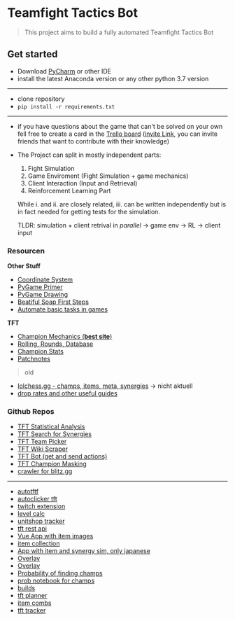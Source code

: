 # Teamfight Tactics Bot
> This project aims to build a fully automated Teamfight Tactics Bot

## Get started
* Download [PyCharm](https://www.jetbrains.com/pycharm/) or other IDE
* install the latest Anaconda version or any other python 3.7 version
***
* clone repository
* `pip install -r requirements.txt`
***
* if you have questions about the game that can't be solved on your own fell free to create a card in the [Trello board](https://trello.com/b/PiM2IKjo/team-fight-tactics-fragen) ([invite Link](https://trello.com/invite/b/PiM2IKjo/81dc0be800a58f3bba8084d4e450206a/team-fight-tactics-fragen), you can invite friends that want to contribute with their knowledge)

* The Project can split in mostly independent parts:
    1. Fight Simulation
    2. Game Enviroment (Fight Simulation + game mechanics)
    3. Client Interaction (Input and Retrieval) 
    4. Reinforcement Learning Part
    
    While i. and ii. are closely related, iii. can be written independently but is in fact needed for getting tests for the simulation.
    
    TLDR: simulation + client retrival in *parallel* &#8594; game env &#8594; RL &#8594; client input  


### Resourcen
**Other Stuff**
* [Coordinate System](https://www.redblobgames.com/grids/hexagons/#coordinates)
* [PyGame Primer](https://realpython.com/pygame-a-primer/)
* [PyGame Drawing](https://sites.cs.ucsb.edu/~pconrad/cs5nm/topics/pygame/drawing/)
* [Beatiful Soap First Steps](https://riptutorial.com/de/beautifulsoup)
* [Automate basic tasks in games](https://www.tautvidas.com/blog/2018/02/automating-basic-tasks-in-games-with-opencv-and-python/)

**TFT**
* [Champion Mechanics (__best site__)](https://leagueoflegends.fandom.com/wiki/Teamfight_Tactics:Champions)
* [Rolling, Rounds, Database](https://tftactics.gg/db/rolling)
* [Champion Stats](https://rankedboost.com/league-of-legends/teamfight-tactics/akali/)
* [Patchnotes](https://leagueoflegends.fandom.com/wiki/Teamfight_Tactics:V9.18)

> old
* [lolchess.gg - champs, items, meta, synergies](https://lolchess.gg/champions/blitzcrank) -> nicht aktuell
* [drop rates and other useful guides](https://www.rockpapershotgun.com/2019/08/02/teamfight-tactics-champions-hextech-new-tft-champions/#hextech)

### Github Repos
* [TFT Statistical Analysis](https://github.com/Strafos/TFT)
* [TFT Search for Synergies](https://github.com/deckar01/teamfight-tactics-synergy)
* [TFT Team Picker](https://github.com/timomak/TeamFightTactics-TeamPicker)
* [TFT Wiki Scraper](https://github.com/LNTech/TeamfightTactics_Simulator9)
* [TFT Bot (get and send actions)](https://github.com/ConnorWolanski/TeamFightTacticsBot)
* [TFT Champion Masking](https://github.com/tufanYavas/LoL-TFT-Champion-Masking)
* [crawler for blitz.gg](https://github.com/JamesYouL2/TFT-Crawler)

***
* [autotftf](https://github.com/admin-ll55/AutoTFT-token-reward)
* [autoclicker tft](https://github.com/Turumbo/joseBot)
* [twitch extension](https://github.com/rummanwaqar/twitch_tft)
* [level calc](https://github.com/ketiil/TFT_level_calc/blob/master/main.py)
* [unitshop tracker](https://github.com/TFTUnitsShopUI/TFTUnitsShopTracker)
* [tft rest api](https://github.com/WojdaLukasz/tftproject)
* [Vue App with item images](https://github.com/oivasenk/VueJS-LeagieOfLegendTFT-simple)
* [item collection](https://github.com/Kevzys/TFTItemCollectionv)
* [App with item and synergy sim, only japanese](https://github.com/nyaagoo/tft-simulator)
* [Overlay](https://github.com/xcibe95x/TFT-Overlay)
* [Overlay](https://github.com/Antize/TFT-Overlay)
* [Probability of finding champs](https://github.com/landmarco/tftdex)
* [prob notebook for champs](https://github.com/hiowatah/TFT-Probability-Calculator)
* [builds](https://github.com/hankyutae/tftbuilds-server)
* [tft planner](https://github.com/jesperc/tft-planner/tree/master/src)
* [item combs](https://github.com/masonmcbride/TFTitemhelper)
* [tft tracker](https://github.com/CSDragon/TeamFightTacticsTracker)

